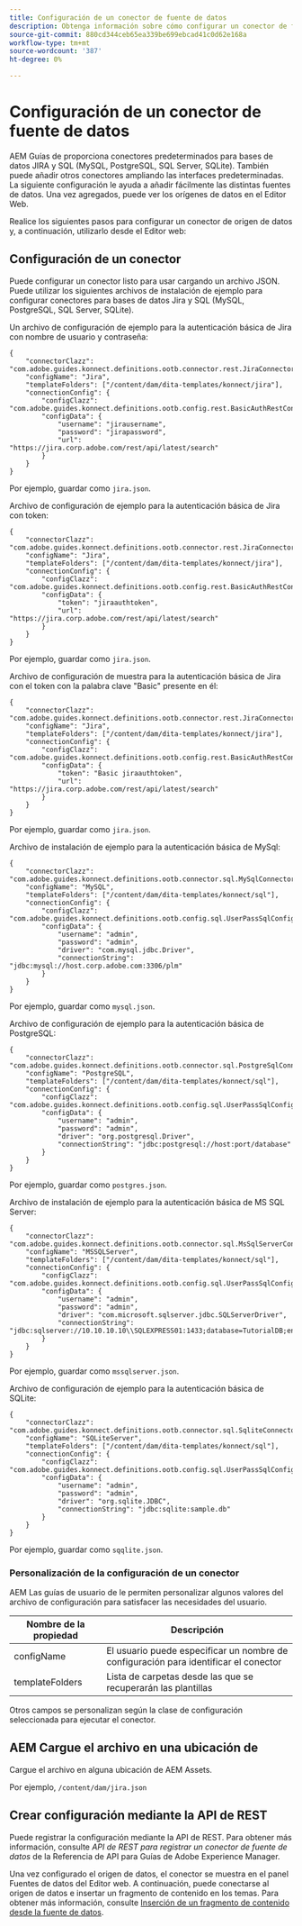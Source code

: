 ```yaml
---
title: Configuración de un conector de fuente de datos
description: Obtenga información sobre cómo configurar un conector de fuente de datos
source-git-commit: 880cd344ceb65ea339be699ebcad41c0d62e168a
workflow-type: tm+mt
source-wordcount: '387'
ht-degree: 0%

---
```


# Configuración de un conector de fuente de datos

AEM Guías de proporciona conectores predeterminados para bases de datos JIRA y SQL (MySQL, PostgreSQL, SQL Server, SQLite). También puede añadir otros conectores ampliando las interfaces predeterminadas. La siguiente configuración le ayuda a añadir fácilmente las distintas fuentes de datos. Una vez agregados, puede ver los orígenes de datos en el Editor Web.

Realice los siguientes pasos para configurar un conector de origen de datos y, a continuación, utilizarlo desde el Editor web:

## Configuración de un conector

Puede configurar un conector listo para usar cargando un archivo JSON. Puede utilizar los siguientes archivos de instalación de ejemplo para configurar conectores para bases de datos Jira y SQL (MySQL, PostgreSQL, SQL Server, SQLite).

Un archivo de configuración de ejemplo para la autenticación básica de Jira con nombre de usuario y contraseña:

```
{
	"connectorClazz": "com.adobe.guides.konnect.definitions.ootb.connector.rest.JiraConnector",
	"configName": "Jira",
	"templateFolders": ["/content/dam/dita-templates/konnect/jira"],
	"connectionConfig": {
		"configClazz": "com.adobe.guides.konnect.definitions.ootb.config.rest.BasicAuthRestConfig",
		"configData": {
			"username": "jirausername",
			"password": "jirapassword",
			"url": "https://jira.corp.adobe.com/rest/api/latest/search"
		}
	}
}
```

Por ejemplo, guardar como `jira.json`.

Archivo de configuración de ejemplo para la autenticación básica de Jira con token:

```
{
	"connectorClazz": "com.adobe.guides.konnect.definitions.ootb.connector.rest.JiraConnector",
	"configName": "Jira",
	"templateFolders": ["/content/dam/dita-templates/konnect/jira"],
	"connectionConfig": {
		"configClazz": "com.adobe.guides.konnect.definitions.ootb.config.rest.BasicAuthRestConfig",
		"configData": {
			"token": "jiraauthtoken",
			"url": "https://jira.corp.adobe.com/rest/api/latest/search"
		}
	}
}
```

Por ejemplo, guardar como `jira.json`.

Archivo de configuración de muestra para la autenticación básica de Jira con el token con la palabra clave &quot;Basic&quot; presente en él:

```
{
	"connectorClazz": "com.adobe.guides.konnect.definitions.ootb.connector.rest.JiraConnector",
	"configName": "Jira",
	"templateFolders": ["/content/dam/dita-templates/konnect/jira"],
	"connectionConfig": {
		"configClazz": "com.adobe.guides.konnect.definitions.ootb.config.rest.BasicAuthRestConfig",
		"configData": {
			"token": "Basic jiraauthtoken",
			"url": "https://jira.corp.adobe.com/rest/api/latest/search"
		}
	}
}
```

Por ejemplo, guardar como `jira.json`.

Archivo de instalación de ejemplo para la autenticación básica de MySql:

```
{
	"connectorClazz": "com.adobe.guides.konnect.definitions.ootb.connector.sql.MySqlConnector",
	"configName": "MySQL",
	"templateFolders": ["/content/dam/dita-templates/konnect/sql"],
	"connectionConfig": {
		"configClazz": "com.adobe.guides.konnect.definitions.ootb.config.sql.UserPassSqlConfig",
		"configData": {
			"username": "admin",
			"password": "admin",
			"driver": "com.mysql.jdbc.Driver",
			"connectionString": "jdbc:mysql://host.corp.adobe.com:3306/plm"
		}
	}
}
```

Por ejemplo, guardar como `mysql.json`.

Archivo de configuración de ejemplo para la autenticación básica de PostgreSQL:

```
{
	"connectorClazz": "com.adobe.guides.konnect.definitions.ootb.connector.sql.PostgreSqlConnector",
	"configName": "PostgreSQL",
	"templateFolders": ["/content/dam/dita-templates/konnect/sql"],
	"connectionConfig": {
		"configClazz": "com.adobe.guides.konnect.definitions.ootb.config.sql.UserPassSqlConfig",
		"configData": {
			"username": "admin",
			"password": "admin",
			"driver": "org.postgresql.Driver",
			"connectionString": "jdbc:postgresql://host:port/database"
		}
	}
}
```

Por ejemplo, guardar como `postgres.json`.

Archivo de instalación de ejemplo para la autenticación básica de MS SQL Server:

```
{
	"connectorClazz": "com.adobe.guides.konnect.definitions.ootb.connector.sql.MsSqlServerConnector",
	"configName": "MSSQLServer",
	"templateFolders": ["/content/dam/dita-templates/konnect/sql"],
	"connectionConfig": {
		"configClazz": "com.adobe.guides.konnect.definitions.ootb.config.sql.UserPassSqlConfig",
		"configData": {
			"username": "admin",
			"password": "admin",
			"driver": "com.microsoft.sqlserver.jdbc.SQLServerDriver",
			"connectionString": "jdbc:sqlserver://10.10.10.10\\SQLEXPRESS01:1433;database=TutorialDB;encrypt=false;trustServerCertificate=true"
		}
	}
}
```

Por ejemplo, guardar como `mssqlserver.json`.

Archivo de configuración de ejemplo para la autenticación básica de SQLite:

```
{
	"connectorClazz": "com.adobe.guides.konnect.definitions.ootb.connector.sql.SqliteConnector",
	"configName": "SQLiteServer",
	"templateFolders": ["/content/dam/dita-templates/konnect/sql"],
	"connectionConfig": {
		"configClazz": "com.adobe.guides.konnect.definitions.ootb.config.sql.UserPassSqlConfig",
		"configData": {
			"username": "admin",
			"password": "admin",
			"driver": "org.sqlite.JDBC",
			"connectionString": "jdbc:sqlite:sample.db"
		}
	}
}
```

Por ejemplo, guardar como `sqqlite.json`.

### Personalización de la configuración de un conector

AEM Las guías de usuario de le permiten personalizar algunos valores del archivo de configuración para satisfacer las necesidades del usuario.

| Nombre de la propiedad | Descripción |
|---|---|
| configName | El usuario puede especificar un nombre de configuración para identificar el conector |
| templateFolders | Lista de carpetas desde las que se recuperarán las plantillas |

Otros campos se personalizan según la clase de configuración seleccionada para ejecutar el conector.

## AEM Cargue el archivo en una ubicación de

Cargue el archivo en alguna ubicación de AEM Assets.

Por ejemplo,  `/content/dam/jira.json`

## Crear configuración mediante la API de REST

Puede registrar la configuración mediante la API de REST. Para obtener más información, consulte *API de REST para registrar un conector de fuente de datos* de la Referencia de API para Guías de Adobe Experience Manager.

Una vez configurado el origen de datos, el conector se muestra en el panel Fuentes de datos del Editor web. A continuación, puede conectarse al origen de datos e insertar un fragmento de contenido en los temas. Para obtener más información, consulte [Inserción de un fragmento de contenido desde la fuente de datos](../user-guide/web-editor-content-snippet.md).
